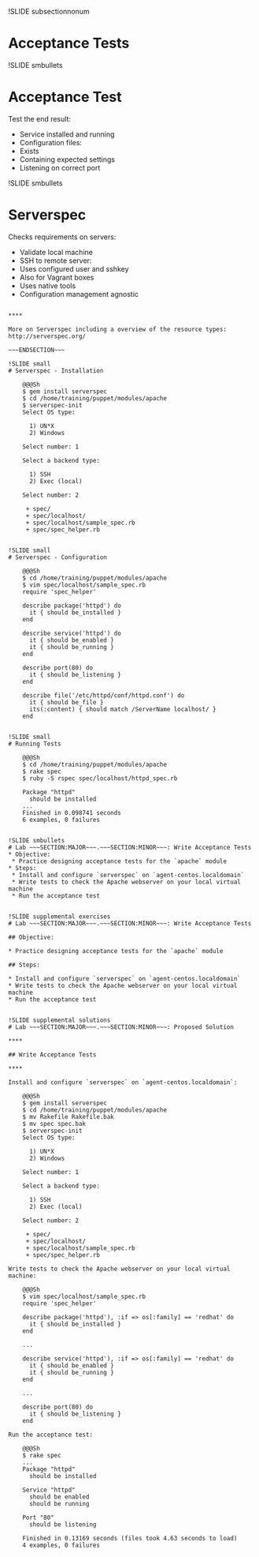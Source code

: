 !SLIDE subsectionnonum
# Acceptance Tests


!SLIDE smbullets
# Acceptance Test

Test the end result:

* Service installed and running
* Configuration files:
 * Exists
 * Containing expected settings
* Listening on correct port


!SLIDE smbullets
# Serverspec

Checks requirements on servers:

* Validate local machine
* SSH to remote server:
 * Uses configured user and sshkey
 * Also for Vagrant boxes
* Uses native tools
* Configuration management agnostic

~~~SECTION:handouts~~~

****

More on Serverspec including a overview of the resource types: http://serverspec.org/

~~~ENDSECTION~~~

!SLIDE small
# Serverspec - Installation

    @@@Sh
    $ gem install serverspec
    $ cd /home/training/puppet/modules/apache
    $ serverspec-init
    Select OS type:

      1) UN*X
      2) Windows

    Select number: 1

    Select a backend type:

      1) SSH
      2) Exec (local)

    Select number: 2

     + spec/
     + spec/localhost/
     + spec/localhost/sample_spec.rb
     + spec/spec_helper.rb


!SLIDE small
# Serverspec - Configuration

    @@@Sh
    $ cd /home/training/puppet/modules/apache
    $ vim spec/localhost/sample_spec.rb
    require 'spec_helper'

    describe package('httpd') do
      it { should be_installed }
    end

    describe service('httpd') do
      it { should be_enabled }
      it { should be_running }
    end

    describe port(80) do
      it { should be_listening }
    end

    describe file('/etc/httpd/conf/httpd.conf') do
      it { should be_file }
      its(:content) { should match /ServerName localhost/ }
    end


!SLIDE small
# Running Tests

    @@@Sh
    $ cd /home/training/puppet/modules/apache
    $ rake spec
    $ ruby -S rspec spec/localhost/httpd_spec.rb
    
    Package "httpd"
      should be installed
    ...
    Finished in 0.098741 seconds
    6 examples, 0 failures


!SLIDE smbullets
# Lab ~~~SECTION:MAJOR~~~.~~~SECTION:MINOR~~~: Write Acceptance Tests
* Objective:
 * Practice designing acceptance tests for the `apache` module
* Steps:
 * Install and configure `serverspec` on `agent-centos.localdomain`
 * Write tests to check the Apache webserver on your local virtual machine
 * Run the acceptance test


!SLIDE supplemental exercises
# Lab ~~~SECTION:MAJOR~~~.~~~SECTION:MINOR~~~: Write Acceptance Tests

## Objective:

* Practice designing acceptance tests for the `apache` module

## Steps:

* Install and configure `serverspec` on `agent-centos.localdomain`
* Write tests to check the Apache webserver on your local virtual machine
* Run the acceptance test


!SLIDE supplemental solutions
# Lab ~~~SECTION:MAJOR~~~.~~~SECTION:MINOR~~~: Proposed Solution

****

## Write Acceptance Tests

****

Install and configure `serverspec` on `agent-centos.localdomain`:

    @@@Sh
    $ gem install serverspec
    $ cd /home/training/puppet/modules/apache
    $ mv Rakefile Rakefile.bak
    $ mv spec spec.bak
    $ serverspec-init
    Select OS type:

      1) UN*X
      2) Windows

    Select number: 1

    Select a backend type:

      1) SSH
      2) Exec (local)

    Select number: 2

     + spec/
     + spec/localhost/
     + spec/localhost/sample_spec.rb
     + spec/spec_helper.rb

Write tests to check the Apache webserver on your local virtual machine:

    @@@Sh 
    $ vim spec/localhost/sample_spec.rb
    require 'spec_helper'

    describe package('httpd'), :if => os[:family] == 'redhat' do
      it { should be_installed }
    end

    ...

    describe service('httpd'), :if => os[:family] == 'redhat' do
      it { should be_enabled }
      it { should be_running }
    end

    ...

    describe port(80) do
      it { should be_listening }
    end

Run the acceptance test:

    @@@Sh
    $ rake spec
    ...
    Package "httpd"
      should be installed

    Service "httpd"
      should be enabled
      should be running

    Port "80"
      should be listening

    Finished in 0.13169 seconds (files took 4.63 seconds to load)
    4 examples, 0 failures
